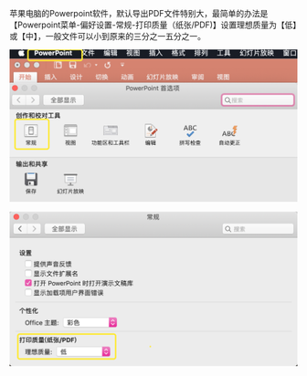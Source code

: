 苹果电脑的Powerpoint软件，默认导出PDF文件特别大，最简单的办法是【Powerpoint菜单-偏好设置-常规-打印质量（纸张/PDF)】设置理想质量为【低】或【中】，一般文件可以小到原来的三分之一五分之一。

![image.png](imgs/4324074-aabe4cd292ff0186.png?imageMogr2/auto-orient/strip%7CimageView2/2/w/1240)

![image.png](imgs/4324074-dcb109907f1a2274.png?imageMogr2/auto-orient/strip%7CimageView2/2/w/1240)
